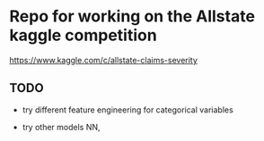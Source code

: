 # Repo for working on the Allstate kaggle competition
https://www.kaggle.com/c/allstate-claims-severity

## TODO
* try different feature engineering for categorical variables

* try other models NN, 

